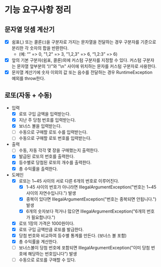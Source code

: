 # 기능 요구사항 정리
## 문자열 덧셈 계산기
- [x] 쉼표(,) 또는 콜론(:)을 구분자로 가지는 문자열을 전달하는 경우 구분자를 기준으로 분리한 각 숫자의 합을 반환한다.
  - (예: “” => 0, "1,2" => 3, "1,2,3" => 6, “1,2:3” => 6)
- [x] 앞의 기본 구분자(쉼표, 콜론)외에 커스텀 구분자를 지정할 수 있다. 커스텀 구분자는 문자열 앞부분의 “//”와 "\n" 사이에 위치하는 문자를 커스텀 구분자로 사용한다.
- [x] 문자열 계산기에 숫자 이외의 값 또는 음수를 전달하는 경우 RuntimeException 예외를 throw한다.

## 로또(자동 + 수동)

- 입력
  - [x] 로또 구입 금액을 입력받는다.
  - [x] 지난 주 당첨 번호를 입력받는다.
  - [x] 보너스 볼을 입력받는다.
  - [ ] 수동으로 구매할 로또 수를 입력받는다.
  - [ ] 수동으로 구매할 로또 번호를 입력받는다.
  
- 출력
  - [ ] 수동, 자동 각각 몇 장을 구매했는지 출력한다.
  - [x] 발급된 로또의 번호를 출력한다.
  - [x] 등수별로 당첨된 로또의 개수를 출력한다.
  - [x] 총 수익률을 출력한다.
  
- 도메인
  - [x] 로또는 1~45 사이의 서로 다른 6개의 번호로 이루어진다.
    - [x] 1-45 사이의 번호가 아니라면 IllegalArgumentException("번호는 1~45사이의 자연수입니다.") 발생
    - [x] 중복이 있다면 IllegalArgumentException("번호는 중복되면 안됩니다.") 발생
    - [x] 6개의 숫자보다 적거나 많으면 IllegalArgumentException("6개의 번호가 필요합니다.")
  - [x] 로또 1장의 가격은 1000원이다.
  - [x] 로또 구입 금액만큼 로또를 발급한다.
  - [x] 당첨 번호와 비교하여 등수별 통계를 만든다. (보너스 볼 포함)
  - [x] 총 수익률을 계산한다.
  - [ ] 보너스볼이 당첨 번호에 포함되면 IllegalArgumentException("이미 당첨 번호에 해당하는 번호입니다") 발생
  - [ ] 수동으로 로또를 구매할 수 있다.